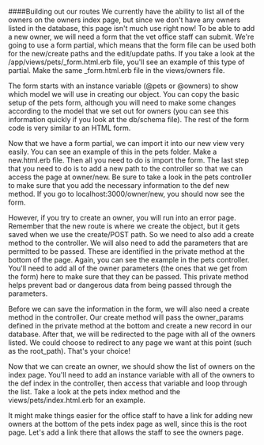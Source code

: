 ####Building out our routes
We currently have the ability to list all of the owners on the owners index page, but since we don't have any owners listed in the database, this page isn't much use right now! To be able to add a new owner, we will need a form that the vet office staff can submit. We're going to use a form partial, which means that the form file can be used both for the new/create paths and the edit/update paths. If you take a look at the /app/views/pets/\_form.html.erb file, you'll see an example of this type of partial. Make the same \_form.html.erb file in the views/owners file.

The form starts with an instance variable (@pets or @owners) to show which model we will use in creating our object. You can copy the basic setup of the pets form, although you will need to make some changes according to the model that we set out for owners (you can see this information quickly if you look at the db/schema file). The rest of the form code is very similar to an HTML form.

Now that we have a form partial, we can import it into our new view very easily. You can see an example of this in the pets folder. Make a new.html.erb file. Then all you need to do is import the form. The last step that you need to do is to add a new path to the controller so that we can access the page at owner/new. Be sure to take a look in the pets controller to make sure that you add the necessary information to the def new method. If you go to localhost:3000/owner/new, you should now see the form.

However, if you try to create an owner, you will run into an error page. Remember that the new route is where we create the object, but it gets saved when we use the create/POST path. So we need to also add a create method to the controller. We will also need to add the parameters that are permitted to be passed. These are identified in the private method at the bottom of the page. Again, you can see the example in the pets controller. You'll need to add all of the owner parameters (the ones that we get from the form) here to make sure that they can be passed. This private method helps prevent bad or dangerous data from being passed through the parameters.

Before we can save the information in the form, we will also need a create method in the controller. Our create method will pass the owner_params defined in the private method at the bottom and create a new record in our database. After that, we will be redirected to the page with all of the owners listed. We could choose to redirect to any page we want at this point (such as the root_path). That's your choice!

Now that we can create an owner, we should show the list of owners on the index page. You'll need to add an instance variable with all of the owners to the def index in the controller, then access that variable and loop through the list. Take a look at the pets index method and the views/pets/index.html.erb for an example.

It might make things easier for the office staff to have a link for adding new owners at the bottom of the pets index page as well, since this is the root page. Let's add a link there that allows the staff to see the owners page.
